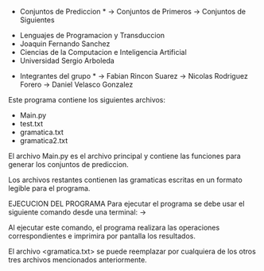 * Conjuntos de Prediccion *
 -> Conjuntos de Primeros
 -> Conjuntos de Siguientes

 - Lenguajes de Programacion y Transduccion
 - Joaquin Fernando Sanchez
 - Ciencias de la Computacion e Inteligencia Artificial
 - Universidad Sergio Arboleda

 * Integrantes del grupo *
 -> Fabian Rincon Suarez
 -> Nicolas Rodriguez Forero
 -> Daniel Velasco Gonzalez

Este programa contiene los siguientes archivos:
 * Main.py
 * test.txt
 * gramatica.txt
 * gramatica2.txt

El archivo Main.py es el archivo principal y contiene las funciones para generar los conjuntos de prediccion.

Los archivos restantes contienen las gramaticas escritas en un formato legible para el programa.

EJECUCION DEL PROGRAMA
Para ejecutar el programa se debe usar el siguiente comando desde una terminal:
 -> <python3 Main.py gramatica.txt>

Al ejecutar este comando, el programa realizara las operaciones correspondientes e imprimira por pantalla los resultados.

El archivo <gramatica.txt> se puede reemplazar por cualquiera de los otros tres archivos mencionados anteriormente.
